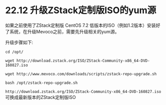 # 22.12 升级ZStack定制版ISO的yum源

如果之前使用了ZStack定制版 CentOS 7.2 低版本的ISO（例如1.2版本）安装好了系统，在升级Mevoco之前，需要先升级相关的yum源。

升级步骤如下:

`cd /opt/`

`wget http://download.zstack.org/ISO/ZStack-Community-x86_64-DVD-160827.iso`

`wget http://www.mevoco.com/downloads/scripts/zstack-repo-upgrade.sh`

`bash /opt/zstack-repo-upgrade.sh`

`http://download.zstack.org/ISO/ZStack-Community-x86_64-DVD-160827.iso`可换成最新版本的ZStack定制版ISO


